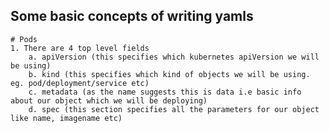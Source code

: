 ## Some basic concepts of writing yamls
	# Pods
	1. There are 4 top level fields
		a. apiVersion (this specifies which kubernetes apiVersion we will be using)
		b. kind (this specifies which kind of objects we will be using. eg. pod/deployment/service etc)
		c. metadata (as the name suggests this is data i.e basic info about our object which we will be deploying)
		d. spec (this section specifies all the parameters for our object like name, imagename etc)

